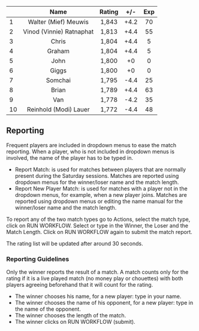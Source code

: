 | |Name|Rating|+/-|Exp|
|-|:--:|:----:|:-:|:-:|
|1|Walter (Mief) Meuwis|1,843|+4.2|70|
|2|Vinod (Vinnie) Ratnaphat|1,813|+4.4|55|
|3|Chris|1,804|+4.4|5|
|4|Graham|1,804|+4.4|5|
|5|John|1,800|+0|0|
|6|Giggs|1,800|+0|0|
|7|Somchai|1,795|-4.4|25|
|8|Brian|1,789|+4.4|63|
|9|Van|1,778|-4.2|35|
|10|Reinhold (Modi) Lauer|1,772|-4.4|48|

 

## Reporting

Frequent players are included in dropdown menus to ease the match reporting.
When a player, who is not included in dropdown menus is involved, the name of the player has to be typed in.

- Report Match:  is used for matches between players that are normally present during the Saturday sessions.
Matches are reported using dropdown menus for the winner/loser name and the match length.
- Report New Player Match:  is used for matches with a player not in the dropdown menus, for example, when a new player joins.
Matches are reported using dropdown menus or editing the name manual for the winner/loser name and the match length.

To report any of the two match types go to Actions, select the match type, click on RUN WORKFLOW.
Select or type in the Winner, the Loser and the Match Length.
Click on RUN WORKFLOW again to submit the match report.

The rating list will be updated after around 30 seconds.

### Reporting Guidelines

Only the winner reports the result of a match.
A match counts only for the rating if it is a live played match (no money play or chouettes)
with both players agreeing beforehand that it will count for the rating.

- The winner chooses his name, for a new player: type in your name.
- The winner chooses the name of his opponent, for a new player: type in the name of the opponent.
- The winner chooses the length of the match.
- The winner clicks on RUN WORKFLOW (submit).
